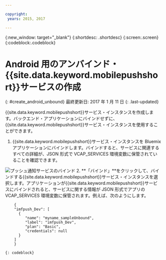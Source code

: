 ```yaml
---

copyright:
 years: 2015, 2017

---
```


{:new_window: target="_blank"}
{:shortdesc: .shortdesc}
{:screen:.screen}
{:codeblock:.codeblock}

# Android 用のアンバインド・{{site.data.keyword.mobilepushshort}}サービスの作成
{: #create_android_unbound}
最終更新日: 2017 年 1 月 11 日
{: .last-updated}

{{site.data.keyword.mobilepushshort}}サービス・インスタンスを作成します。バックエンド・アプリケーションにバインドせずに、{{site.data.keyword.mobilepushshort}}サービス・インスタンスを使用することができます。

1. {{site.data.keyword.mobilepushshort}}サービス・インスタンスを Bluemix アプリケーションにバインドします。バインドすると、サービスに関連するすべての詳細が、JSON 形式で VCAP_SERVICES 環境変数に保管されていることを確認できます。 

![プッシュ通知サービスのバインド](images/unbound_1.jpg)
 2. **「バインド」**をクリックして、バインドする{{site.data.keyword.mobilepushshort}}サービス・インスタンスを選択します。アプリケーションが{{site.data.keyword.mobilepushshort}}サービスにバインドされると、サービスに関する情報が JSON 形式でアプリの VCAP_SERVICES 環境変数に保管されます。例えば、次のようにします。 
```
 	{
    "imfpush_Dev": [
      {
         "name": "myname_sampleUnbound",
         "label": "imfpush_Dev",
         "plan": "Basic",
         "credentials": null
      }
    ]
    }
```
	{: codeblock}
